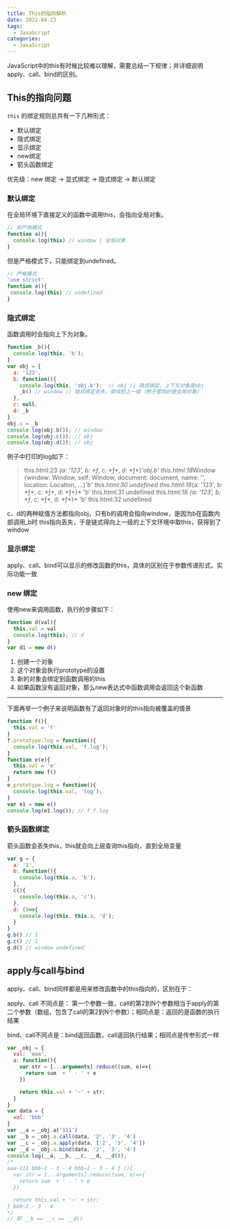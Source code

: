 ```yaml
---
title: This的指向解析
date: 2022-04-23
tags: 
  - JavaScript
categories: 
  - JavaScript
---
```


JavaScript中的this有时候比较难以理解，需要总结一下规律；并详细说明apply、call、bind的区别。

<!-- more -->

## This的指向问题

`this` 的绑定规则总共有一下几种形式：

- 默认绑定
- 隐式绑定
- 显示绑定
- new绑定
- 箭头函数绑定

优先级：new 绑定 -> 显式绑定 -> 隐式绑定 -> 默认绑定

### 默认绑定

在全局环境下直接定义的函数中调用this，会指向全局对象。

```javascript
// 非严格模式
function a(){
  console.log(this) // window | 全局对象
}
```

但是严格模式下，只能绑定到undefined。

```javascript
// 严格模式
'use strict'
function a(){
 console.log(this) // undefined
}
```

### 隐式绑定

函数调用时会指向上下为对象。

```javascript
function _b(){
  console.log(this, 'b');
}
var obj = {
  a: '123',
  b: function(){
    console.log(this, 'obj.b');  // obj // 隐式绑定，上下文对象是obj
    _b() // window // 隐式绑定丢失，查找到上一级（例子里刚好是全局对象）
  },
  c: null,
  d: _b
}
obj.c = _b
console.log(obj.b()); // window
console.log(obj.c()); // obj
console.log(obj.d()); // obj
```

例子中打印的log如下：

>this.html:23 *{a: '123', b: \*ƒ*, c: \*ƒ*, d: \*ƒ*}*'obj.b'
>this.html:18*Window {window: Window, self: Window, document: document, name: '', location: Location, …}*'b'
>this.html:30 undefined
>this.html:18*{a: '123', b: \*ƒ*, c: \*ƒ*, d: \*ƒ*}* 'b'
>this.html:31 undefined
>this.html:18 *{a: '123', b: \*ƒ*, c: \*ƒ*, d: \*ƒ*}* 'b'
>this.html:32 undefined

c、d的两种赋值方法都指向obj，只有b的调用会指向window，是因为b在函数内部调用_b时 this指向丢失，于是链式得向上一级的上下文环境中取this，获得到了window

### 显示绑定

apply、call、bind可以显示的修改函数的this，具体的区别在于参数传递形式，实际功能一致

### new 绑定

使用new来调用函数，执行的步骤如下：

```javascript
function d(val){
  this.val = val
  console.log(this); // d
}
var d1 = new d()
```

1. 创建一个对象
2. 这个对象会执行prototype的设置
3. 新的对象会绑定到函数调用的this
4. 如果函数没有返回对象，那么new表达式中函数调用会返回这个新函数  

---

下面再举一个例子来说明函数有了返回对象时的this指向被覆盖的情景

```javascript
function f(){
  this.val = 'f'
}
f.prototype.log = function(){
  console.log(this.val, 'f.log');
}
function e(e){
  this.val = 'e'
  return new f()
}
e.prototype.log = function(){
  console.log(this.val, 'log');
}
var e1 = new e()
console.log(e1.log()); // f f.log
```

### 箭头函数绑定

箭头函数会丢失this，this就会向上层查询this指向，直到全局变量

```javascript
var g = {
  a: '1',
  b: function(){
    console.log(this.a, 'b');
  },
  c(){
    console.log(this.a, 'c');
  },
  d: ()=>{
    console.log(this, this.a, 'd');
  }
}
g.b() // 1
g.c() // 1
g.d() // window undefined
```

## apply与call与bind

apply、call、bind同样都是用来修改函数中的this指向的，区别在于：

apply、call 不同点是： 第一个参数一致，call的第2到N个参数相当于apply的第二个参数（数组，包含了call的第2到N个参数）；相同点是：返回的是函数的执行结果

bind、call不同点是：bind返回函数，call返回执行结果；相同点是传参形式一样

```javascript
var _obj = {
  val: 'aaa',
  a: function(){
    var str = [...arguments].reduce((sum, e)=>{
      return sum  + ' - ' + e
    })

    return this.val + '~' + str;
  }
}
var data = {
  val: 'bbb'
}
var __a = _obj.a('111')
var __b = _obj.a.call(data, '2', '3', '4')
var __c = _obj.a.apply(data, ['2', '3', '4'])
var __d = _obj.a.bind(data, '2', '3', '4')
console.log(__a, __b, __c, __d, __d());
/*
aaa~111 bbb~2 - 3 - 4 bbb~2 - 3 - 4 ƒ (){
  var str = [...arguments].reduce((sum, e)=>{
    return sum  + ' - ' + e
  })

  return this.val + '~' + str;
} bbb~2 - 3 - 4
*/
// 即 __b == __c == __d()
```
